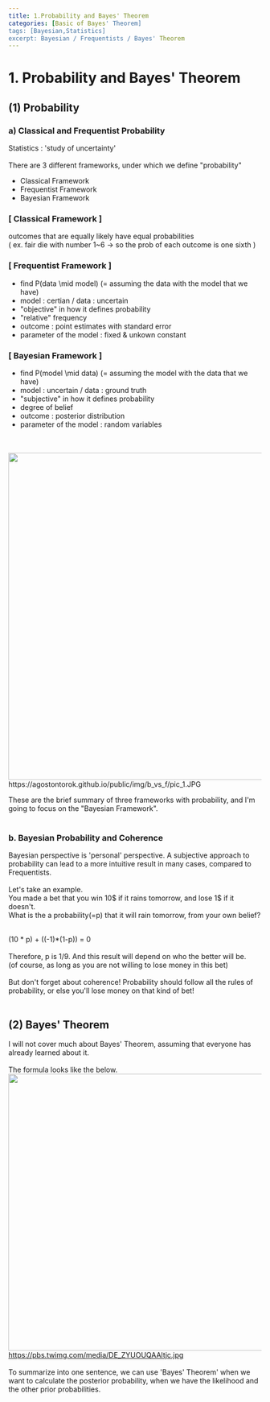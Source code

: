 ```yaml
---
title: 1.Probability and Bayes' Theorem
categories: [Basic of Bayes' Theorem]
tags: [Bayesian,Statistics]
excerpt: Bayesian / Frequentists / Bayes' Theorem
---
```


# 1. Probability and Bayes' Theorem

## (1) Probability
### a) Classical and Frequentist Probability
Statistics : 'study of uncertainty' <br><br>
There are 3 different frameworks, under which we define "probability"

- Classical Framework
- Frequentist Framework
- Bayesian Framework

### [ Classical Framework ]
outcomes that are equally likely have equal probabilities <br>
( ex. fair die with number 1~6 -> so the prob of each outcome is one sixth )

### [ Frequentist Framework ]
- find P(data \mid model) (= assuming the data with the model that we have)
- model : certian / data : uncertain
- "objective" in how it defines probability
- "relative" frequency
- outcome : point estimates with standard error
- parameter of the model : fixed & unkown constant

### [ Bayesian Framework ]
- find P(model \mid data) (= assuming the model with the data that we have)
- model : uncertain / data : ground truth
- "subjective" in how it defines probability
- degree of belief
- outcome : posterior distribution
- parameter of the model : random variables
<br>
<br>
<img src="https://agostontorok.github.io/public/img/b_vs_f/pic_1.JPG" width="650" /> <br>
https://agostontorok.github.io/public/img/b_vs_f/pic_1.JPG
<br>

These are the brief summary of three frameworks with probability, and I'm going to focus on the "Bayesian Framework".
<br>
<br>

### b. Bayesian Probability and Coherence
Bayesian perspective is 'personal' perspective. A subjective approach to probability can lead to a more intuitive result in many cases, compared to Frequentists.
<br>
<br>
Let's take an example. <br>
You made a bet that you win 10\$ if it rains tomorrow, and lose 1\$ if it doesn't. <br>
What is the a probability(=p) that it will rain tomorrow, from your own belief? 
<br>
<br>

(10 * p) + ((-1)*(1-p)) = 0 
<br>
<br>
Therefore, p is 1/9. And this result will depend on who the better will be. <br>
(of course, as long as you are not willing to lose money in this bet)
<br>
<br>
But don't forget about coherence! Probability should follow all the rules of probability, or else you'll
lose money on that kind of bet!
<br>
<br>

## (2) Bayes' Theorem
I will not cover much about Bayes' Theorem, assuming that everyone has already learned about it.
<br>
<br>
The formula looks like the below.
<br>
<img src="https://pbs.twimg.com/media/DE_ZYUOUQAAltjc.jpg" width="550" /> <br>
https://pbs.twimg.com/media/DE_ZYUOUQAAltjc.jpg
<br>
<br>
To summarize into one sentence, we can use 'Bayes' Theorem' when we want to calculate the posterior probability, when we have the likelihood and the other prior probabilities.
